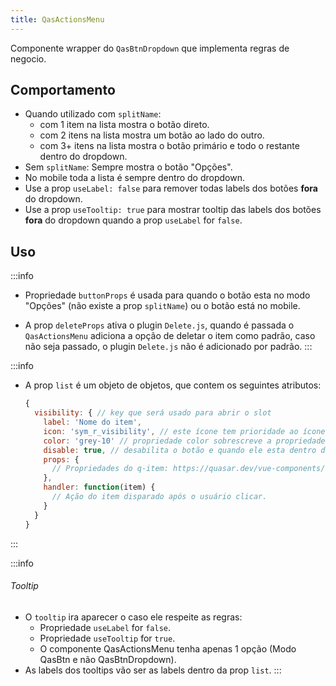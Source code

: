 ```yaml
---
title: QasActionsMenu
---
```


Componente wrapper do `QasBtnDropdown` que implementa regras de negocio.

<doc-api file="actions-menu/QasActionsMenu" name="QasActionsMenu" />

## Comportamento
- Quando utilizado com `splitName`:
  - com 1 item na lista mostra o botão direto.
  - com 2 itens na lista mostra um botão ao lado do outro.
  - com 3+ itens na lista mostra o botão primário e todo o restante dentro do dropdown.
- Sem `splitName`: Sempre mostra o botão "Opções".
- No mobile toda a lista é sempre dentro do dropdown.
- Use a prop `useLabel: false` para remover todas labels dos botões **fora** do dropdown.
-  Use a prop `useTooltip: true` para mostrar tooltip das labels dos botões **fora** do dropdown quando a prop `useLabel` for `false`.

## Uso
:::info
- Propriedade `buttonProps` é usada para quando o botão esta no modo "Opções" (não existe a prop `splitName`) ou o botão está no mobile.

- A prop `deleteProps` ativa o plugin `Delete.js`, quando é passada o `QasActionsMenu` adiciona a opção de deletar o item como padrão, caso não seja passado, o plugin `Delete.js` não é adicionado por padrão.
:::

:::info
- A prop `list` é um objeto de objetos, que contem os seguintes atributos:

  ```js
  {
    visibility: { // key que será usado para abrir o slot
      label: 'Nome do item',
      icon: 'sym_r_visibility', // este ícone tem prioridade ao ícone passado através da prop "buttonProps".
      color: 'grey-10' // propriedade color sobrescreve a propriedade do componente `color` porém só é usada quando existe apenas um item na listagem
      disable: true, // desabilita o botão e quando ele esta dentro do dropdown (QItem).
      props: {
        // Propriedades do q-item: https://quasar.dev/vue-components/list-and-list-items#api--qitem
      },
      handler: function(item) {
        // Ação do item disparado após o usuário clicar.
      }
    }
  }
  ```
:::

:::info
###### Tooltip
- O `tooltip` ira aparecer o caso ele respeite as regras:
  - Propriedade `useLabel` for `false`.
  - Propriedade `useTooltip` for `true`.
  - O componente QasActionsMenu tenha apenas 1 opção (Modo QasBtn e não QasBtnDropdown).
- As labels dos tooltips vão ser as labels dentro da prop `list`.
:::

<!-- <doc-example file="QasActionsMenu/Basic" title="Básico" />
<doc-example file="QasActionsMenu/ExSplit" title="Split de 2 itens" />
<doc-example file="QasActionsMenu/ExMultipleSplit" title="Split de vários itens" />
<doc-example file="QasActionsMenu/ExDisable" title="Desabilitado" />
<doc-example file="QasActionsMenu/ExOptions" title="Opções" />
<doc-example file="QasActionsMenu/ExDelete" title="Com deleção" />
<doc-example file="QasActionsMenu/ExNoLabel" title="Sem label" />
<doc-example file="QasActionsMenu/ExTooltip" title="Sem label com tooltip" /> -->
<doc-example file="QasActionsMenu/ExWithLoading" title="Com loading" />
